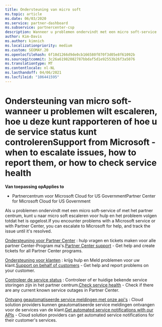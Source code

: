 ```yaml
---
title: Ondersteuning van micro soft
ms.topic: article
ms.date: 06/03/2020
ms.service: partner-dashboard
ms.subservice: partnercenter-csp
description: Wanneer u problemen ondervindt met een micro soft-service of met het partner centrum, kunt u naar micro soft escaleren voor hulp en het probleem volgen totdat het is opgelost.
author: Kim-Davis
ms.author: kimnich
ms.localizationpriority: medium
ms.custom: SEOMAY.20
ms.openlocfilehash: 6f10d1266d9de0cb166580f070f3d05e8f61092b
ms.sourcegitcommit: 3c26a61982082787bbdaf5d1e92553b26f3a5076
ms.translationtype: MT
ms.contentlocale: nl-NL
ms.lasthandoff: 04/06/2021
ms.locfileid: "106441595"
---
```

# <a name="support-from-microsoft---when-to-escalate-issues-how-to-report-them-or-how-to-check-service-health"></a><span data-ttu-id="547e9-103">Ondersteuning van micro soft-wanneer u problemen wilt escaleren, hoe u deze kunt rapporteren of hoe u de service status kunt controleren</span><span class="sxs-lookup"><span data-stu-id="547e9-103">Support from Microsoft - when to escalate issues, how to report them, or how to check service health</span></span>

<span data-ttu-id="547e9-104">**Van toepassing op**</span><span class="sxs-lookup"><span data-stu-id="547e9-104">**Applies to**</span></span>

- <span data-ttu-id="547e9-105">Partnercentrum voor Microsoft Cloud for US Government</span><span class="sxs-lookup"><span data-stu-id="547e9-105">Partner Center for Microsoft Cloud for US Government</span></span>

<span data-ttu-id="547e9-106">Als u problemen ondervindt met een micro soft-service of met het partner centrum, kunt u naar micro soft escaleren voor hulp en het probleem volgen totdat het is opgelost.</span><span class="sxs-lookup"><span data-stu-id="547e9-106">If you encounter problems with a Microsoft service or with Partner Center, you can escalate to Microsoft for help, and track the issue until it's resolved.</span></span>

<span data-ttu-id="547e9-107">[Ondersteuning voor Partner Center](report-problems-with-partner-center.md) : hulp vragen en tickets maken voor alle partner Center-Program ma's.</span><span class="sxs-lookup"><span data-stu-id="547e9-107">[Partner Center support](report-problems-with-partner-center.md) - Get help and create tickets for all Partner Center programs.</span></span>

<span data-ttu-id="547e9-108">[Ondersteuning voor klanten](report-problems-on-behalf-of-a-customer.md) : krijg hulp en Meld problemen voor uw klant.</span><span class="sxs-lookup"><span data-stu-id="547e9-108">[Support on behalf of customers](report-problems-on-behalf-of-a-customer.md) - Get help and report problems on your customer.</span></span>

<span data-ttu-id="547e9-109">[Controleer de service status](check-service-health.md) : Controleer of er huidige bekende service storingen zijn in het partner centrum.</span><span class="sxs-lookup"><span data-stu-id="547e9-109">[Check service health](check-service-health.md) - Check if there are any current known service outages in Partner Center.</span></span>

<span data-ttu-id="547e9-110">[Ontvang geautomatiseerde service meldingen met onze api's](get-automated-service-notifications-with-our-apis.md) : Cloud solution providers kunnen geautomatiseerde service meldingen ontvangen voor de services van de klant.</span><span class="sxs-lookup"><span data-stu-id="547e9-110">[Get automated service notifications with our APIs](get-automated-service-notifications-with-our-apis.md) - Cloud solution providers can get automated service notifications for their customer's services.</span></span>


 

 



